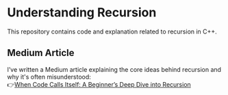# Understanding Recursion

This repository contains code and explanation related to recursion in C++.

## Medium Article

I’ve written a Medium article explaining the core ideas behind recursion and why it's often misunderstood:  
👉[When Code Calls Itself: A Beginner’s Deep Dive into Recursion](https://medium.com/@eisha.akram71/when-code-calls-itself-a-beginners-deep-dive-into-recursion-06449e50e343)
